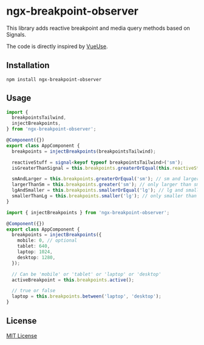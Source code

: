 # ngx-breakpoint-observer

This library adds reactive breakpoint and media query methods based on Signals.

The code is directly inspired by [VueUse](https://vueuse.org/).

## Installation

```shell
npm install ngx-breakpoint-observer
```

## Usage

```ts
import {
  breakpointsTailwind,
  injectBreakpoints,
} from 'ngx-breakpoint-observer';

@Component({})
export class AppComponent {
  breakpoints = injectBreakpoints(breakpointsTailwind);

  reactiveStuff = signal<keyof typeof breakpointsTailwind>('sm');
  isGreaterThanSignal = this.breakpoints.greaterOrEqual(this.reactiveStuff); // use signal without calling it!

  smAndLarger = this.breakpoints.greaterOrEqual('sm'); // sm and larger
  largerThanSm = this.breakpoints.greater('sm'); // only larger than sm
  lgAndSmaller = this.breakpoints.smallerOrEqual('lg'); // lg and smaller
  smallerThanLg = this.breakpoints.smaller('lg'); // only smaller than lg
}
```

```ts
import { injectBreakpoints } from 'ngx-breakpoint-observer';

@Component({})
export class AppComponent {
  breakpoints = injectBreakpoints({
    mobile: 0, // optional
    tablet: 640,
    laptop: 1024,
    desktop: 1280,
  });

  // Can be 'mobile' or 'tablet' or 'laptop' or 'desktop'
  activeBreakpoint = this.breakpoints.active();

  // true or false
  laptop = this.breakpoints.between('laptop', 'desktop');
}
```

## License

[MIT License](https://github.com/tutkli/ngx-breakpoint-observer/blob/master/LICENSE)
